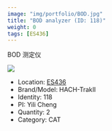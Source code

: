 ```yaml
---
image: "img/portfolio/BOD.jpg"
title: "BOD analyzer (ID: 118)"
weight: 0
tags: [ES436]
---
```


BOD 测定仪

<!--more-->

![](../../img/portfolio/BOD.jpg)

- Location: [ES436](../../tags/es436)
- Brand/Model: HACH-TrakII
- Identity: 118
- PI: Yili Cheng
- Quantity: 2
- Category: CAT






